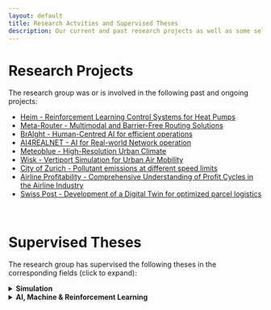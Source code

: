 ```yaml
---
layout: default
title: Research Actvities and Supervised Theses
description: Our current and past research projects as well as some selected supervised theses
---
```


# Research Projects

The research group was or is involved in the following past and ongoing projects:

- [Heim - Reinforcement Learning Control Systems for Heat Pumps](./projects/heim.md)
- [Meta-Router - Multimodal and Barrier-Free Routing Solutions](./projects/metarouter.md)
- [BrAIght - Human-Centred AI for efficient operations](./projects/braight.html)
- [AI4REALNET - AI for Real-world Network operation](./projects/ai4realnet.html)
- [Meteoblue - High-Resolution Urban Climate ](./projects/urban-climate.html)
- [Wisk - Vertiport Simulation for Urban Air Mobility](./projects/vertiport-simulation.html)
- [City of Zurich - Pollutant emissions at different speed limits](./projects/stadtprojekt-zurich.html)
- [Airline Profitability - Comprehensive Understanding of Profit Cycles in the Airline Industry](./projects/airline-profit.html)
- [Swiss Post - Development of a Digital Twin for optimized parcel logistics](./projects/post-parcel-optimization.html)

<br>


# Supervised Theses

The research group has supervised the following theses in the corresponding fields (click to expand):

<!--Table for all theses focusing on simulations -->
<details>
    <summary><b>Simulation</b></summary>
        <br>
        <table>
            <tr> 
                <td><b>When</b></td>
                <td><b>Level</b></td>
                <td><b>Type</b></td>
                <td><b>Title</b></td>
            </tr>
            <tr> 
                <td>Spring 2022</td>
                <td>MSc</td>
                <td>MT</td>
                <td><a href="./papers-theses/MT-janik-vollenweider.html">High-Fidelity UAV Simulation Tool for the Support<br>of SORA Process Based Validation of Operational<br>Flight Volume and Ground Risk Buffer</a></td>
            </tr>
        </table>
        <br>
        <b>Types:</b>
        <ul>
            <li>PA: Bachelor project thesis</li>
            <li>BA: Bachelor thesis</li>
            <li>VT1: Master specialization project thesis 1</li>
            <li>VT2: Master specialization project thesis 2</li>
            <li>MT: Master thesis</li>
        </ul>
</details>

<!--Table for all theses focusing on AI/ML/RL -->
<details>
    <summary><b>AI, Machine & Reinforcement Learning</b></summary>
        <br>
        <table>
            <tr> 
                <td><b>When</b></td>
                <td><b>Level</b></td>
                <td><b>Type</b></td>
                <td><b>Title</b></td>
            </tr>
            <tr> 
                <td>Fall 2022</td>
                <td>MSc</td>
                <td>MT</td>
                <td><a href="./papers-theses/MT-julia-usher.html">A Novel Framework for Complex<br>Dynamic Job-Shop Scheduling (DJSP)<br>using Reinforcement Learning</a></td>
            </tr>
        </table>
        <br>
        <b>Types:</b>
        <ul>
            <li>PA: Bachelor project thesis</li>
            <li>BA: Bachelor thesis</li>
            <li>VT1: Master specialization project thesis 1</li>
            <li>VT2: Master specialization project thesis 2</li>
            <li>MT: Master thesis</li>
        </ul>
</details>
